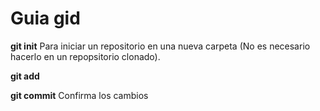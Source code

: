 # Guia gid
**git init** Para iniciar un repositorio en una nueva carpeta (No es necesario hacerlo en un repopsitorio clonado).

**git add**

**git commit** Confirma los cambios
